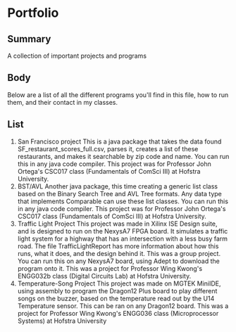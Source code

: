 # Portfolio
## Summary
A collection of important projects and programs

## Body
Below are a list of all the different programs you'll find in this file, how to run them, and their contact in my classes.

## List
1. San Francisco project
   This is a java package that takes the data found SF_restaurant_scores_full.csv, parses it, creates a list of these restaurants, and makes it searchable by zip code and name.
   You can run this in any java code compiler.
   This project was for Professor John Ortega's CSC017 class (Fundamentals of ComSci III) at Hofstra University.
2. BST/AVL
   Another java package, this time creating a generic list class based on the Binary Search Tree and AVL Tree formats. Any data type that implements Comparable can use these list classes.
   You can run this in any java code compiler.
   This project was for Professor John Ortega's CSC017 class (Fundamentals of ComSci III) at Hofstra University.
3. Traffic Light Project
   This project was made in Xilinx ISE Design suite, and is designed to run on the NexysA7 FPGA board. It simulates a traffic light system for a highway that has an intersection with a less busy farm road.
   The file TrafficLightReport has more information about how this runs, what it does, and the design behind it.
   This was a group project.
   You can run this on any NexysA7 board, using Adept to download the program onto it.
   This was a project for Professor Wing Kwong's ENGG032b class (Digital Circuits Lab) at Hofstra University.
4. Temperature-Song Project
   This project was made on MGTEK MiniIDE, using assembly to program the Dragon12 Plus board to play different songs on the buzzer, based on the temperature read out by the U14 Temperature sensor.
   This can be ran on any Dragon12 board.
   This was a project for Professor Wing Kwong's ENGG036 class (Microprocessor Systems) at Hofstra University
